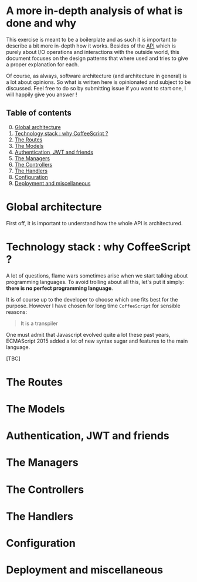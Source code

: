 # A more in-depth analysis of what is done and why

This exercise is meant to be a boilerplate and as such it is important to describe a bit more in-depth how it works.
Besides of the [API](API.md) which is purely about I/O operations and interactions with the outside world, this document focuses on the design patterns that where used and tries to give a proper explanation for each.

Of course, as always, software architecture (and architecture in general) is a lot about opinions.
So what is written here is opinionated and subject to be discussed. Feel free to do so by submitting issue if you want to start one, I will happily give you answer !

## Table of contents

0. [Global architecture](#global-architecture)
1. [Technology stack : why CoffeeScript ?](#technology-stack--why-coffeescript-)
2. [The Routes](#the-routes)
3. [The Models](#the-models)
4. [Authentication, JWT and friends](#authentication-jwt-and-friends)
5. [The Managers](#the-managers)
6. [The Controllers](#the-controllers)
7. [The Handlers](#the-handlers)
8. [Configuration](#configuration)
9. [Deployment and miscellaneous](#deployment-and-miscellaneous)

# Global architecture

First off, it is important to understand how the whole API is architectured.

# Technology stack : why CoffeeScript ?

A lot of questions, flame wars sometimes arise when we start talking about programming languages.
To avoid trolling about all this, let's put it simply: **there is no perfect programming language**.

It is of course up to the developer to choose which one fits best for the purpose.
However I have chosen for long time `CoffeeScript` for sensible reasons:

> It is a transpiler

One must admit that Javascript evolved quite a lot these past years, ECMAScript 2015 added a lot of new syntax sugar and features to the main language.

[TBC]

# The Routes

# The Models

# Authentication, JWT and friends

# The Managers

# The Controllers

# The Handlers

# Configuration

# Deployment and miscellaneous

